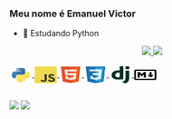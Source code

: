 ### Meu nome é Emanuel Victor 

- 🌱 Estudando Python

<div align="center">
  <a href="https://github.com/emanuelvito">
  <img height="160em" src="https://github-readme-stats.vercel.app/api?username=emanuelvito&show_icons=true&theme=highcontrast&include_all_commits=true&count_private=true"/>
  <img height="160em" src="https://github-readme-stats.vercel.app/api/top-langs/?username=emanuelvito&layout=compact&langs_count=10&theme=highcontrast"/>
</div>
  
  <div style="display: inline_block"><br>
  <img align="center" alt="Vito-Python" height="30" width="40" src="https://github.com/devicons/devicon/blob/master/icons/python/python-original.svg">
  <img align="center" alt="Vito-Js" height="30" width="40" src="https://github.com/devicons/devicon/blob/master/icons/javascript/javascript-original.svg">
  <img align="center" alt="Vito-HTML" height="30" width="40" src="https://github.com/devicons/devicon/blob/master/icons/html5/html5-original.svg">
  <img align="center" alt="Vito-CSS" height="30" width="40" src="https://github.com/devicons/devicon/blob/master/icons/css3/css3-original.svg">
  <img align="center" alt="Vito-Dj" height="30" width="40" src="https://github.com/devicons/devicon/blob/master/icons/django/django-plain.svg">
  <img align="center" alt="Vito-MD" height="30" width="40" src="https://github.com/devicons/devicon/blob/master/icons/markdown/markdown-original.svg">
    
</div>

##  
  
<div>
  <a href="mailto:emanuelvictor950@gmail.com"> <img src="https://img.shields.io/badge/Gmail-D14836?style=for-the-badge&logo=gmail&logoColor=white" target="_blank"></a>
  <a href="https://www.linkedin.com/in/emanuelvictorlink/" target="_blank"><img src="https://img.shields.io/badge/-LinkedIn-%230077B5?style=for-the-badge&logo=linkedin&logoColor=white" target="_blank"></a>
 
  
</div>
